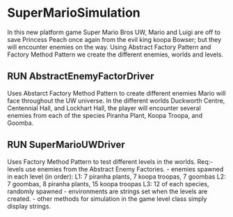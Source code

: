 # SuperMarioSimulation
In this new platform game Super Mario Bros UW, Mario and Luigi are off to save Princess Peach once again from the evil king koopa Bowser; but they will encounter enemies on the way. Using Abstract Factory Pattern and Factory Method Pattern we create the different enemies, worlds and levels.

## RUN AbstractEnemyFactorDriver
Uses Abstarct Factory Method Pattern to create different enemies Mario will face throughout the UW universe. In the different worlds Duckworth Centre, Centennial Hall, and Lockhart Hall, the player will encounter several enemies from each of the species Piranha Plant, Koopa Troopa, and Goomba. 

## RUN SuperMarioUWDriver
Uses Factory Method Pattern to test different levels in the worlds.
Req:- levels use enemies from the Abstract Enemy Factories.
    - enemies spawned in each level (in order):   L1: 7 piranha plants, 7 koopa troopas, 7 goombas
                                                  L2: 7 goombas, 8 piranha plants, 15 koopa troopas
                                                  L3: 12 of each species, randomly spawned
    - environments are strings set when the levels are created.
    - other methods for simulation in the game level class simply display strings.

